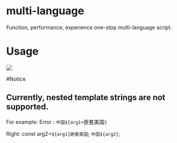 # multi-language

Function, performance, experience one-stop multi-language script.

# Usage

![](multi-language-usage.gif)

#Notice

## Currently, nested template strings are not supported.

For example:
Error : `中国${arg1+`嵌套美国`}`

Right: const arg2=`${arg1}嵌套美国`; `中国${arg2}`;
